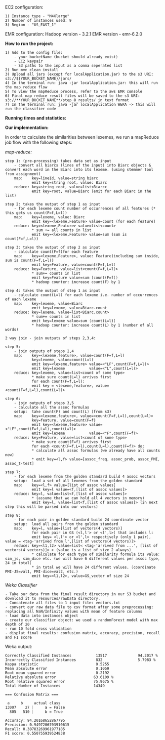 
EC2 configuration:

    1) Instance type - "M4Xlarge"
    2) Number of instances used: 9
    3) Region - "US_EAST_1"

EMR configuration:
    Hadoop version - 3.2.1
    EMR version - emr-6.2.0

**How to run the project:**
    
    1) Add to the config file:
        - your bucketName (bucket should already exist)
        - EC2 keypair
        - S3 paths to the input as a comma seperated list
    2) Run mvn clean install
    3) Upload all jars (except for localApplication.jar) to the s3 URI: s3://${YOUR_BUCKET_NAME}/jars/
    4) In the terminal run: java -jar localApplication.jar: this will run the map reduce flow
    5) To view the mapReduce process, refer to the aws EMR console 
    6) Final map reduce result files will be saved to the s3 URI: s3://**YOUR_BUCKET_NAME**/step_8_results/ in text format
    7) In the terminal run: java -jar localApplication WEKA -> this will run the classifier code

**Running times and statistics:**


**Our implementation:**

In order to calculate the similarities between lexemes, we run a mapReduce job flow with the following steps:

*map-reduce:*

    step 1: (pre-processing) takes data set as input
        - convert all biarcs (lines of the input) into Biarc objects & convert each word in the Biarc into its lexeme. (using stemmer tool from assignment)
        map: 	key=lineId, value=string biarc
                emit key=string root, value: Biarc 
        reduce: key=string root, value=list<Biarc>
                emit key=root, value=Biarc (emit for each Biarc in the list) 
    
    step 2: takes the output of step 1 as input
        - for each lexeme count number of occurrences of all features (* this gets us count(F=f,L=l))
        map:	key=lexeme, value: Biarc
                emit key=<lexeme,Feature> value=count (for each feature)
        reduce: key=<lexeme,Feature> value=list<count>
                * sum += all counts in list 
                emit key=<lexeme,Feature> value=sum (sum is count(F=f,L=l))
    
    step 3: takes the output of step 2 as input
        - calculate count(F=f)for each feature
        map:	key=<lexeme,Feature>, value: Feature(including sum inside, sum is count(F=f,L=l))
                emit key=Feature, value=count(F=f,L=l)
        reduce: key=Feature, value=list<count(F=f,L=l)>
                * sum+= counts in list
                emit key=Feature value=sum (count(F=f))
                * hadoop counter: increase count(F) by 1
    
    step 4: takes the output of step 1 as input
        - calculate count(L=l) for each lexeme i.e. number of occurrences of each lexeme
        map:	key=lexeme, value=Biarc
                emit key=lexeme, value=Biarc.count
        reduce: key=lexeme, value=list<Biarc.count>
                * sum+= counts in list
                emit key=lexeme value=sum (count(L=l))
                * hadoop counter: increase count(L) by 1 (number of all words)
    
    2 way join - join outputs of steps 2,3,4:
    
    step 5:
        - join outputs of steps 2,4
        map:	key=<lexeme,feature>, value=count(F=f,L=l)
                key=lexeme, value=count(L=l)
                emit key=<lexeme,feature> value=<"LF",count(F=f,L=l)>
                emit key=lexeme 		  value=<"L",count(L=l)>
        reduce: key=lexeme, value=list<count of some type>
                * make sure count(L=l) arrives first
                for each count(F=f,L=l):
                emit key = <lexeme,feature>, value=<count(F=f,L=l),count(L=l)>
    
    step 6:
        - join outputs of steps 3,5
        - calculate all the assoc formulas
        setup:  take count(F) and count(L) (from s3)
        map:	key=<lexeme,feature>, value=<count(F=f,L=l),count(L=l)>
                key=feature, value=count(F=f)
                emit key=<lexeme,feature> value=<"LF",count(F=f,L=l),count(L=l)>
                emit key=lexeme 		  value=<"F",count(F=f)>
        reduce: key=Feature, value=list<count of some type>
                * make sure count(F=f) arrives first
                for each <count(F=f,L=l),count(L=l),count(F=f)> do:
                * calculate all assoc formulas (we already have all counts now)
                * emit key=<l,f> value=[assoc_freq, assoc_prob, assoc_PMI, assoc_t-test]
    
    step 7:
        - for each lexeme from the golden standard build 4 assoc vectors
        setup:  load a set of all lexemes from the golden standard
        map:	key=<l,f> value=[list of assoc values]
                emit key=l value=<f,[list of assoc values]>
        reduce: key=l, value=list<f,[list of assoc values]>
                * (assume that we can hold all 4 vectors in memory)
                emit key=l, value=list<f,[list of assoc values]> (in next step this will be parsed into our vectors)
    
    step 8:
        - for each pair in golden standard build 24 coordinate vector
        setup:  load all pairs from the golden standard
        map:	key=l, value=[list of vectors(4 vectors)]
                for each pair in GS (<l,l'> or <l',l>) that includes l:
                emit key= <l,l'> or <l',l> respectively (only 1 pair), value = <tag-'arrived from l',[list of vectors(4 vectors)]>
        reduce: key=<l1,l2> value=list< <tag-'arrived from ...', [list of vectors(4 vectors)]> > (value is a list of size 2 always)
                * calculate for each type of similarity formula its value: sim_js, sim_dice etc. (we will have 6 different values per assoc type, 24 in total)
                * in total we will have 24 different values. (coordinate PMI-JS=val1, PMI-dice=val2, etc.)
                emit key=<l1,l2>, value=GS_vector of size 24

*Weka Classifier*

    - Take our data from the final result directory in our S3 bucket and download it to resources/rawData directory.
    - Concatenate all files to 1 input file: vectors.txt
    - convert our raw data file to csv format after some preprocessing: replacing all NaN/Infinity values with mean of feature columns
    - load data into instances object
    - create our classifier object: we used a randomForest model with max depth of 20
    - run 10 fold cross validation
    - displat final results: confusion matrix, accuracy, precision, recall and F1 score

Weka output:

    Correctly Classified Instances           13517              94.2017 %
    Incorrectly Classified Instances         832                5.7983 %
    Kappa statistic                          0.5255
    Mean absolute error                      0.1059
    Root mean squared error                  0.2192
    Relative absolute error                 63.6109 %
    Root relative squared error             75.9675 %
    Total Number of Instances               14349

    === Confusion Matrix ===

     a     b     actual class
    13007    27 |     a = False
      805   510 |     b = True
    
    Accuracy: 94.20168652867795
    Precision: 0.9497206703910615
    Recall: 0.38783269961977185
    F1 score: 0.550755939524838

